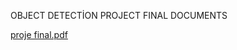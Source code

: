 OBJECT DETECTİON PROJECT FINAL DOCUMENTS

[proje final.pdf](https://github.com/esencgr/image-processing-matlab/files/2294408/proje.final.pdf)
